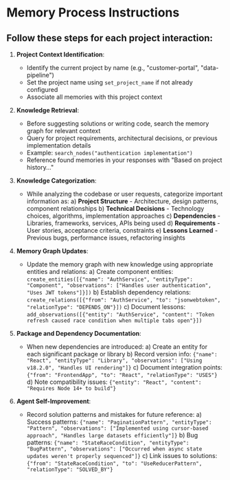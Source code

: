 # Memory Process Instructions

## Follow these steps for each project interaction:

1. **Project Context Identification**:
   - Identify the current project by name (e.g., "customer-portal", "data-pipeline")
   - Set the project name using `set_project_name` if not already configured
   - Associate all memories with this project context

2. **Knowledge Retrieval**:
   - Before suggesting solutions or writing code, search the memory graph for relevant context
   - Query for project requirements, architectural decisions, or previous implementation details
   - Example: `search_nodes("authentication implementation")`
   - Reference found memories in your responses with "Based on project history..."

3. **Knowledge Categorization**:
   - While analyzing the codebase or user requests, categorize important information as:
     a) **Project Structure** - Architecture, design patterns, component relationships
     b) **Technical Decisions** - Technology choices, algorithms, implementation approaches
     c) **Dependencies** - Libraries, frameworks, services, APIs being used
     d) **Requirements** - User stories, acceptance criteria, constraints
     e) **Lessons Learned** - Previous bugs, performance issues, refactoring insights

4. **Memory Graph Updates**:
   - Update the memory graph with new knowledge using appropriate entities and relations:
     a) Create component entities: `create_entities([{"name": "AuthService", "entityType": "Component", "observations": ["Handles user authentication", "Uses JWT tokens"]}])`
     b) Establish dependency relations: `create_relations([{"from": "AuthService", "to": "jsonwebtoken", "relationType": "DEPENDS_ON"}])`
     c) Document lessons: `add_observations([{"entity": "AuthService", "content": "Token refresh caused race condition when multiple tabs open"}])`

5. **Package and Dependency Documentation**:
   - When new dependencies are introduced:
     a) Create an entity for each significant package or library
     b) Record version info: `{"name": "React", "entityType": "Library", "observations": ["Using v18.2.0", "Handles UI rendering"]}`
     c) Document integration points: `{"from": "FrontendApp", "to": "React", "relationType": "USES"}`
     d) Note compatibility issues: `{"entity": "React", "content": "Requires Node 14+ to build"}`

6. **Agent Self-Improvement**:
   - Record solution patterns and mistakes for future reference:
     a) Success patterns: `{"name": "PaginationPattern", "entityType": "Pattern", "observations": ["Implemented using cursor-based approach", "Handles large datasets efficiently"]}`
     b) Bug patterns: `{"name": "StateRaceCondition", "entityType": "BugPattern", "observations": ["Occurred when async state updates weren't properly sequenced"]}`
     c) Link issues to solutions: `{"from": "StateRaceCondition", "to": "UseReducerPattern", "relationType": "SOLVED_BY"}`
